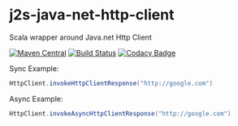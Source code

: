 # j2s-java-net-http-client
Scala wrapper around Java.net Http Client

[![Maven Central](https://maven-badges.herokuapp.com/maven-central/com.github.zeab/j2sjavanethttpclient_2.12/badge.svg)](https://maven-badges.herokuapp.com/maven-central/com.github.zeab/j2sjavanethttpclient_2.12)
[![Build Status](https://travis-ci.org/zeab/j2s-java-net-http-client.svg?branch=master)](https://travis-ci.org/zeab/j2s-java-net-http-client)
[![Codacy Badge](https://api.codacy.com/project/badge/Grade/fb3f95b4346347da9aed1cfafe7bc960)](https://www.codacy.com/app/zeab/j2s-java-net-http-client?utm_source=github.com&amp;utm_medium=referral&amp;utm_content=zeab/j2s-java-net-http-client&amp;utm_campaign=Badge_Grade)

Sync Example: 
```scala
HttpClient.invokeHttpClientResponse("http://google.com")
```
   
Async Example: 
```scala
HttpClient.invokeAsyncHttpClientResponse("http://google.com")
```
